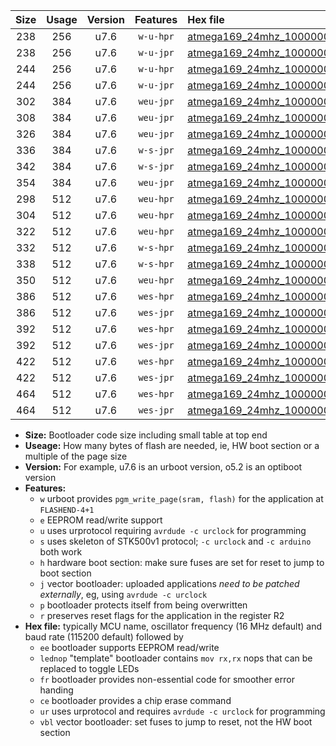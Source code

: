 |Size|Usage|Version|Features|Hex file|
|:-:|:-:|:-:|:-:|:--|
|238|256|u7.6|`w-u-hpr`|[atmega169_24mhz_1000000bps_ur.hex](https://raw.githubusercontent.com/stefanrueger/urboot/main/atmega169_24mhz_1000000bps_ur.hex)|
|238|256|u7.6|`w-u-jpr`|[atmega169_24mhz_1000000bps_ur_vbl.hex](https://raw.githubusercontent.com/stefanrueger/urboot/main/atmega169_24mhz_1000000bps_ur_vbl.hex)|
|244|256|u7.6|`w-u-hpr`|[atmega169_24mhz_1000000bps_lednop_ur.hex](https://raw.githubusercontent.com/stefanrueger/urboot/main/atmega169_24mhz_1000000bps_lednop_ur.hex)|
|244|256|u7.6|`w-u-jpr`|[atmega169_24mhz_1000000bps_lednop_ur_vbl.hex](https://raw.githubusercontent.com/stefanrueger/urboot/main/atmega169_24mhz_1000000bps_lednop_ur_vbl.hex)|
|302|384|u7.6|`weu-jpr`|[atmega169_24mhz_1000000bps_ee_ur_vbl.hex](https://raw.githubusercontent.com/stefanrueger/urboot/main/atmega169_24mhz_1000000bps_ee_ur_vbl.hex)|
|308|384|u7.6|`weu-jpr`|[atmega169_24mhz_1000000bps_ee_lednop_ur_vbl.hex](https://raw.githubusercontent.com/stefanrueger/urboot/main/atmega169_24mhz_1000000bps_ee_lednop_ur_vbl.hex)|
|326|384|u7.6|`weu-jpr`|[atmega169_24mhz_1000000bps_ee_lednop_fr_ur_vbl.hex](https://raw.githubusercontent.com/stefanrueger/urboot/main/atmega169_24mhz_1000000bps_ee_lednop_fr_ur_vbl.hex)|
|336|384|u7.6|`w-s-jpr`|[atmega169_24mhz_1000000bps_vbl.hex](https://raw.githubusercontent.com/stefanrueger/urboot/main/atmega169_24mhz_1000000bps_vbl.hex)|
|342|384|u7.6|`w-s-jpr`|[atmega169_24mhz_1000000bps_lednop_vbl.hex](https://raw.githubusercontent.com/stefanrueger/urboot/main/atmega169_24mhz_1000000bps_lednop_vbl.hex)|
|354|384|u7.6|`weu-jpr`|[atmega169_24mhz_1000000bps_ee_lednop_fr_ce_ur_vbl.hex](https://raw.githubusercontent.com/stefanrueger/urboot/main/atmega169_24mhz_1000000bps_ee_lednop_fr_ce_ur_vbl.hex)|
|298|512|u7.6|`weu-hpr`|[atmega169_24mhz_1000000bps_ee_ur.hex](https://raw.githubusercontent.com/stefanrueger/urboot/main/atmega169_24mhz_1000000bps_ee_ur.hex)|
|304|512|u7.6|`weu-hpr`|[atmega169_24mhz_1000000bps_ee_lednop_ur.hex](https://raw.githubusercontent.com/stefanrueger/urboot/main/atmega169_24mhz_1000000bps_ee_lednop_ur.hex)|
|322|512|u7.6|`weu-hpr`|[atmega169_24mhz_1000000bps_ee_lednop_fr_ur.hex](https://raw.githubusercontent.com/stefanrueger/urboot/main/atmega169_24mhz_1000000bps_ee_lednop_fr_ur.hex)|
|332|512|u7.6|`w-s-hpr`|[atmega169_24mhz_1000000bps.hex](https://raw.githubusercontent.com/stefanrueger/urboot/main/atmega169_24mhz_1000000bps.hex)|
|338|512|u7.6|`w-s-hpr`|[atmega169_24mhz_1000000bps_lednop.hex](https://raw.githubusercontent.com/stefanrueger/urboot/main/atmega169_24mhz_1000000bps_lednop.hex)|
|350|512|u7.6|`weu-hpr`|[atmega169_24mhz_1000000bps_ee_lednop_fr_ce_ur.hex](https://raw.githubusercontent.com/stefanrueger/urboot/main/atmega169_24mhz_1000000bps_ee_lednop_fr_ce_ur.hex)|
|386|512|u7.6|`wes-hpr`|[atmega169_24mhz_1000000bps_ee.hex](https://raw.githubusercontent.com/stefanrueger/urboot/main/atmega169_24mhz_1000000bps_ee.hex)|
|386|512|u7.6|`wes-jpr`|[atmega169_24mhz_1000000bps_ee_vbl.hex](https://raw.githubusercontent.com/stefanrueger/urboot/main/atmega169_24mhz_1000000bps_ee_vbl.hex)|
|392|512|u7.6|`wes-hpr`|[atmega169_24mhz_1000000bps_ee_lednop.hex](https://raw.githubusercontent.com/stefanrueger/urboot/main/atmega169_24mhz_1000000bps_ee_lednop.hex)|
|392|512|u7.6|`wes-jpr`|[atmega169_24mhz_1000000bps_ee_lednop_vbl.hex](https://raw.githubusercontent.com/stefanrueger/urboot/main/atmega169_24mhz_1000000bps_ee_lednop_vbl.hex)|
|422|512|u7.6|`wes-hpr`|[atmega169_24mhz_1000000bps_ee_lednop_fr.hex](https://raw.githubusercontent.com/stefanrueger/urboot/main/atmega169_24mhz_1000000bps_ee_lednop_fr.hex)|
|422|512|u7.6|`wes-jpr`|[atmega169_24mhz_1000000bps_ee_lednop_fr_vbl.hex](https://raw.githubusercontent.com/stefanrueger/urboot/main/atmega169_24mhz_1000000bps_ee_lednop_fr_vbl.hex)|
|464|512|u7.6|`wes-hpr`|[atmega169_24mhz_1000000bps_ee_lednop_fr_ce.hex](https://raw.githubusercontent.com/stefanrueger/urboot/main/atmega169_24mhz_1000000bps_ee_lednop_fr_ce.hex)|
|464|512|u7.6|`wes-jpr`|[atmega169_24mhz_1000000bps_ee_lednop_fr_ce_vbl.hex](https://raw.githubusercontent.com/stefanrueger/urboot/main/atmega169_24mhz_1000000bps_ee_lednop_fr_ce_vbl.hex)|

- **Size:** Bootloader code size including small table at top end
- **Useage:** How many bytes of flash are needed, ie, HW boot section or a multiple of the page size
- **Version:** For example, u7.6 is an urboot version, o5.2 is an optiboot version
- **Features:**
  + `w` urboot provides `pgm_write_page(sram, flash)` for the application at `FLASHEND-4+1`
  + `e` EEPROM read/write support
  + `u` uses urprotocol requiring `avrdude -c urclock` for programming
  + `s` uses skeleton of STK500v1 protocol; `-c urclock` and `-c arduino` both work
  + `h` hardware boot section: make sure fuses are set for reset to jump to boot section
  + `j` vector bootloader: uploaded applications *need to be patched externally*, eg, using `avrdude -c urclock`
  + `p` bootloader protects itself from being overwritten
  + `r` preserves reset flags for the application in the register R2
- **Hex file:** typically MCU name, oscillator frequency (16 MHz default) and baud rate (115200 default) followed by
  + `ee` bootloader supports EEPROM read/write
  + `lednop` "template" bootloader contains `mov rx,rx` nops that can be replaced to toggle LEDs
  + `fr` bootloader provides non-essential code for smoother error handing
  + `ce` bootloader provides a chip erase command
  + `ur` uses urprotocol and requires `avrdude -c urclock` for programming
  + `vbl` vector bootloader: set fuses to jump to reset, not the HW boot section
